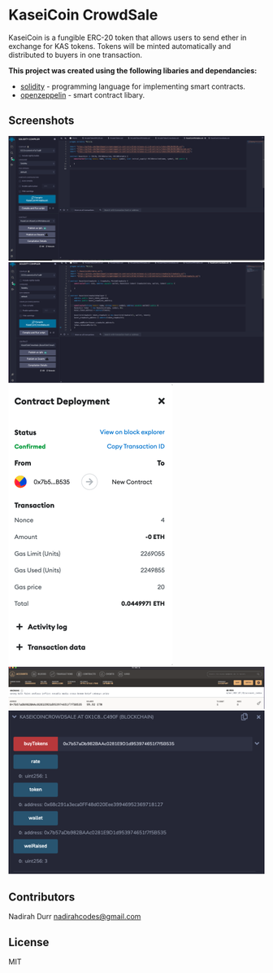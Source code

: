 # KaseiCoin CrowdSale

KaseiCoin is a fungible ERC-20 token that allows users to send ether in exchange for KAS tokens. Tokens will be minted automatically and distributed to buyers in one transaction.

**This project was created using the following libaries and dependancies:**

- [solidity](https://docs.soliditylang.org/) - programming language for implementing smart contracts.
- [openzeppelin](https://github.com/OpenZeppelin) - smart contract libary.

## Screenshots

![KaseiCoin Complied](/images/KaseiCoin-Compiled.png)
![KaseiCoinCrowdsaleDeployer complied](/images/KaseiCoinCrowdsaleDeployer-complied.png)
![Metamask Transaction](/images/Deployed-Metamask.png)
![Ganache Transaction](/images/Ganache-Transaction.png)
![Wei Raised](/images/Wei-Raised.png)

## Contributors

Nadirah Durr
nadirahcodes@gmail.com

## License

MIT
